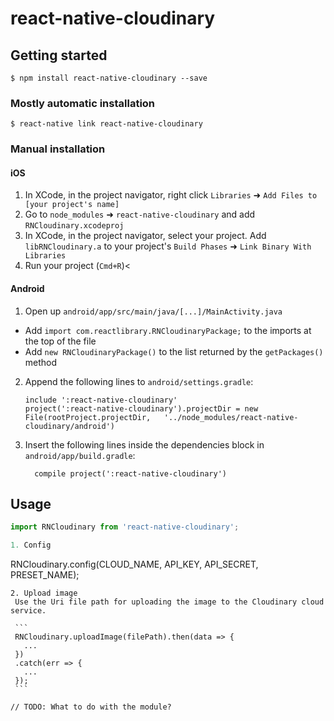 
# react-native-cloudinary

## Getting started

`$ npm install react-native-cloudinary --save`

### Mostly automatic installation

`$ react-native link react-native-cloudinary`

### Manual installation


#### iOS

1. In XCode, in the project navigator, right click `Libraries` ➜ `Add Files to [your project's name]`
2. Go to `node_modules` ➜ `react-native-cloudinary` and add `RNCloudinary.xcodeproj`
3. In XCode, in the project navigator, select your project. Add `libRNCloudinary.a` to your project's `Build Phases` ➜ `Link Binary With Libraries`
4. Run your project (`Cmd+R`)<

#### Android

1. Open up `android/app/src/main/java/[...]/MainActivity.java`
  - Add `import com.reactlibrary.RNCloudinaryPackage;` to the imports at the top of the file
  - Add `new RNCloudinaryPackage()` to the list returned by the `getPackages()` method
2. Append the following lines to `android/settings.gradle`:
  	```
  	include ':react-native-cloudinary'
  	project(':react-native-cloudinary').projectDir = new File(rootProject.projectDir, 	'../node_modules/react-native-cloudinary/android')
  	```
3. Insert the following lines inside the dependencies block in `android/app/build.gradle`:
  	```
      compile project(':react-native-cloudinary')
  	```

## Usage
```javascript
import RNCloudinary from 'react-native-cloudinary';

1. Config
   ```
   RNCloudinary.config(CLOUD_NAME, API_KEY, API_SECRET, PRESET_NAME);
   ```
2. Upload image
    Use the Uri file path for uploading the image to the Cloudinary cloud service.

    ```
    RNCloudinary.uploadImage(filePath).then(data => {
      ...
    })
    .catch(err => {
      ...
    });
    ```

// TODO: What to do with the module?
```
  